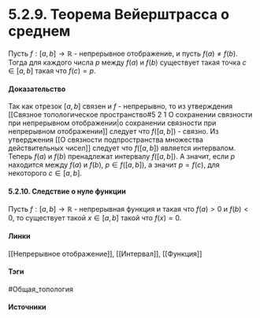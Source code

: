 # 5.2.9. Теорема Вейерштрасса о среднем
Пусть $f:[a,b]\to\mathbb{R}$ - непрерывное отображение, и пусть $f(a)\ne f(b)$. Тогда для каждого числа $p$ между $f(a)$ и $f(b)$ существует такая точка $c\in[a,b]$ такая что $f(c)=p$.
#### Доказательство
Так как отрезок $[a,b]$ связен и $f$ - непрерывно, то из утверждения [[Связное топологическое пространство#5 2 1 О сохранении связности при непрерывном отображении|о сохранении связности при непрерывном отображении]] следует что $f([a,b])$ - связно. Из утверджения [[О связности подпространства множества действительных чисел]] следует что $f([a,b])$ является интервалом. Теперь $f(a)$ и $f(b)$ пренадлежат интервалу $f([a,b])$. А значит, если $p$ находится между $f(a)$ и $f(b)$, $p\in f([a,b])$, а значит $p=f(c)$, для некоторого $c\in[a,b]$.
#### 5.2.10. Следствие о нуле функции
Пусть $f:[a,b]\to\mathbb{R}$ - непрерывная функция и такая что $f(a)>0$ и $f(b)<0$, то существует такой $x\in[a,b]$ такой что $f(x)=0$.
#### Линки
 [[Непрерывное отображение]],
 [[Интервал]],
 [[Функция]]
#### Тэги
 #Общая_топология 
#### Источники
 